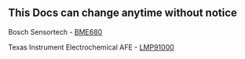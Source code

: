 ## This Docs can change anytime without notice





Bosch Sensortech - [BME680](https://ae-bst.resource.bosch.com/media/_tech/media/datasheets/BST-BME680-DS001-00.pdf)

Texas Instrument Electrochemical AFE - [LMP91000](http://www.ti.com/lit/ds/symlink/lmp91000.pdf)

